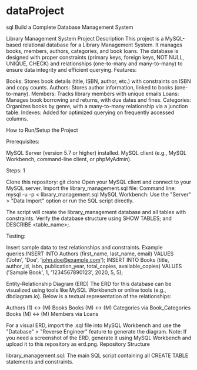 # dataProject
sql
Build a Complete Database Management System

Library Management System 
Project Description
This project is a MySQL-based relational database for a Library Management System. It manages books, members, authors, categories, and book loans. The database is designed with proper constraints (primary keys, foreign keys, NOT NULL, UNIQUE, CHECK) and relationships (one-to-many and many-to-many) to ensure data integrity and efficient querying.
Features:
 
Books: Stores book details (title, ISBN, author, etc.) with constraints on ISBN and copy counts.
Authors: Stores author information, linked to books (one-to-many). 
Members: Tracks library members with unique emails
Loans: Manages book borrowing and returns, with due dates and fines.
Categories: Organizes books by genre, with a many-to-many relationship via a junction table.
Indexes: Added for optimized querying on frequently accessed columns.

How to Run/Setup the Project

Prerequisites:

MySQL Server (version 5.7 or higher) installed.
MySQL client (e.g., MySQL Workbench, command-line client, or phpMyAdmin).


Steps: 1

Clone this repository: git clone <repository-url>
Open your MySQL client and connect to your MySQL server.
Import the library_management.sql file:
Command line: mysql -u <username> -p < library_management.sql
MySQL Workbench: Use the "Server" > "Data Import" option or run the SQL script directly.


The script will create the library_management database and all tables with constraints.
Verify the database structure using SHOW TABLES; and DESCRIBE <table_name>;.


Testing:

Insert sample data to test relationships and constraints.
Example queries:INSERT INTO Authors (first_name, last_name, email) VALUES ('John', 'Doe', 'john.doe@example.com');
INSERT INTO Books (title, author_id, isbn, publication_year, total_copies, available_copies) VALUES ('Sample Book', 1, '1234567890123', 2020, 5, 5);



Entity-Relationship Diagram (ERD)
The ERD for this database can be visualized using tools like MySQL Workbench or online tools (e.g., dbdiagram.io). Below is a textual representation of the relationships:

Authors (1) ↔ (M) Books
Books (M) ↔ (M) Categories via Book_Categories
Books (M) ↔ (M) Members via Loans

For a visual ERD, import the .sql file into MySQL Workbench and use the "Database" > "Reverse Engineer" feature to generate the diagram.
Note: If you need a screenshot of the ERD, generate it using MySQL Workbench and upload it to this repository as erd.png.
Repository Structure

library_management.sql: The main SQL script containing all CREATE TABLE statements and constraints.



